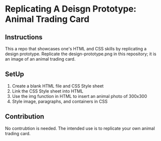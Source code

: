 # Replicating A Deisgn Prototype: Animal Trading Card
## Instructions
This a repo that showcases one's HTML and CSS skills by replicating a design prototype. Replicate the design-prototype.png in this repository; it is an image of an animal trading card. 
##
## SetUp
1. Create a blank HTML file and CSS Style sheet
2. Link the CSS Style sheet into HTML
3. Use the img function in HTML to insert an animal photo of 300x300
4. Style image, paragraphs, and containers in CSS
## Contribution
No contrubtion is needed. The intended use is to replicate your own animal trading card. 
